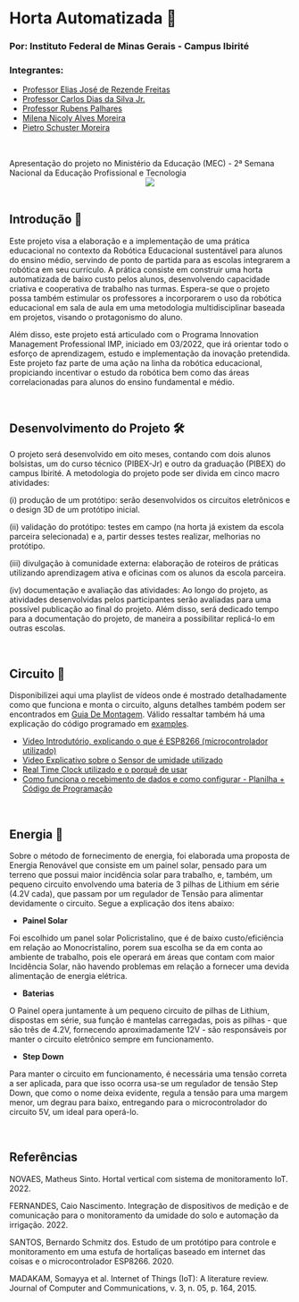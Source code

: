 # Horta Automatizada 🌻
### Por: Instituto Federal de Minas Gerais - Campus Ibirité
### Integrantes:
* [Professor Elias José de Rezende Freitas](https://github.com/eliasjof)
* [Professor Carlos Dias da Silva Jr.](https://github.com/Carlos-Jr)
* [Professor Rubens Palhares]()
* [Milena Nicoly Alves Moreira]()
* [Pietro Schuster Moreira](https://github.com/Schusteerr)
##

<br>
Apresentação do projeto no Ministério da Educação (MEC) - 2ª Semana Nacional da Educação Profissional e Tecnologia
<div align="center">
    <img align="center" src="https://lh3.googleusercontent.com/fife/AAbDypBLApp2viE3R5zZxkwmpiOGKX8ASD9YVP3Utgt_iua5T5A8w9K5LmyCBC5IsfEuDfKCV6LQj_DPW2N_ERWdUi5LAXPPu8chWWvwPNzqbJW_GnLPDVl5rLSfTX7UJdpKIlNPLh3iK13IXDbgGcrwho4mt-pP3yYXUpsBcRPQwSXQOOVZXdvjZSC27CYYcR-EUvLxdp2Ow12H-gyTkmDICzb_btmAElyEHpaL2kbirGF0zzRWIjXbzi19jVydXmZFAlehKW85Lbnx_b9MTD5-WWwsmp2eBE_YWYbuhyiv1Kr5-bk5pcJYeyk1bCITYoIpqTciK6qiRqCXXXDwTgur47y_wdQikE-a7kn0o6KWjcinQn350f9LRopCJZSAXzy6wKwfADJWceqFXXW9zD_AIomA5EN86xw7x7RUCWrYSCGn_0gAylOxGVpxSVBD9PXEvYmGtE2C0c-nQ2Owfh4PIHJOvx7nwl0RgDtjk5_0wBzEacwyfWe6l2sEF7xSZlHyhzV2tm0oRvLESDmxJPZu_SgSlhGt5gL7Q-SXAUnJBwQDoaOgKvITuuemaJVemxVItgLab5k_1xYgIxVi7VHccIDTQlV0t1ih0No4f0S6JP1kD_p0BmgLAhLTEy6dM90jsXdGCEtFQ6aC5oZuma4DUDeA6neiLZoOz8Xr462Tcc8-YDO1HOYnDFT8onMQ1vmYbSJVESElRiLOMl2xWETREAHrRjz_zDqeg5qsLiZwgDqkQsoQhxBFTU6O7rORVPIdscB5Z_g4Ux-MilRaCHqwCzdWVBg4THzja7sgpedU1E4aOrr2dCkcDoAz4qGhLusLyDGqG2JQvGHiONBGBngaj7BDAjjnB0_Rcn25H7MJJLaMzHJmaRg_7cfMvnR6-zCDmrCdnBNzsIiGIEPZSLSWPRapWOoMHxkMHWy_s8CDWWn2fT8Ojqvoojl5a2oDxgl9bDY3Os7M_svbObTHzEBeNKXVboW6V-a_uNva5rQ4Voo9tP1EXjN6fVYuTV-Az3uIfWXdUIRlYNvrvX6WUzoXlIzQhvXbidjvum2OfYrqnLK9DwPKxRyTgzpJMZuTR5JqVhAH9pB1_8Y7tNVtEsQYiQbEELUvoQu-oJgVhCD4zEYnU4ZyfwAajHPxikbyrgZ3Yrt3FZNJtAunYZRuB5ksTpRP91C0L9SyRXTqhHLlr8FIDWkQikOMUcF8lWvkCL3PiDtJTOS9Cb7HCWtIvLXKD6uQqexnWV9w_aN4_0HfC25Ueh5TIVdnXE4LhzvLy5jLbho86iFwJuTTT7qOxxOzdtTO8e6SvGRCPlspPJWfbOrfCnhr2QuXrvp0_HfjVqFy87yF-8IRSodcQEfLvRRmDcGr-gHCgQZKmmG0bcdaXswc94e3e1HQYuhiJSUBPKwkqi-pVd2Mgafc9mduHUZxiElxKXK-6wiOYZxL6sgMleGGfu8cBjtEkElxO88jE8E0sAK8TsF07oheDu_DTFtc9CpRnf20avLNwxSApQF-O78KBam8jZjk2LulYzm-YuWWyT7FXxoZGvT5QyB2qNUI9thLcg1-tw=w1920-h955">   
</div>

<br>


## Introdução 📃

Este projeto visa a elaboração e a implementação de uma prática educacional no contexto da Robótica Educacional sustentável para alunos do ensino médio, servindo de ponto de partida para as escolas integrarem a robótica em seu currículo. A prática consiste em construir uma horta automatizada de baixo custo pelos alunos, desenvolvendo capacidade criativa e cooperativa de trabalho nas turmas. Espera-se que o projeto possa também estimular os professores a incorporarem o uso da robótica educacional em sala de aula em uma metodologia multidisciplinar baseada em projetos, visando o protagonismo do aluno.

Além disso, este projeto está articulado com o Programa Innovation Management Professional IMP, iniciado em 03/2022, que irá orientar todo o esforço de aprendizagem, estudo e implementação da inovação pretendida. Este projeto faz parte de uma ação na linha da robótica educacional, propiciando incentivar o estudo da robótica bem como das áreas correlacionadas para alunos do ensino fundamental e médio.

<br>

## Desenvolvimento do Projeto 🛠
 
O projeto será desenvolvido em oito meses, contando com dois alunos bolsistas, um do curso técnico (PIBEX-Jr) e outro da graduação (PIBEX) do campus Ibirité. A metodologia do projeto pode ser divida em cinco macro atividades:

(i) produção de um protótipo: serão desenvolvidos os circuitos eletrônicos e o design 3D de um protótipo inicial.

(ii) validação do protótipo: testes em campo (na horta já existem da escola parceira selecionada) e a, partir desses testes realizar, melhorias no protótipo.

(iii) divulgação à comunidade externa: elaboração de roteiros de práticas utilizando aprendizagem ativa e oficinas com os alunos da escola parceira.

(iv) documentação e avaliação das atividades: Ao longo do projeto, as atividades desenvolvidas pelos participantes serão avaliadas para uma possível publicação ao final do projeto. Além disso, será dedicado tempo para a documentação do projeto, de maneira a possibilitar replicá-lo em outras escolas.

<br>

## Circuito 🔌
Disponibilizei aqui uma playlist de vídeos onde é mostrado detalhadamente como que funciona e monta o circuito, alguns detalhes também podem ser encontrados em [Guia De Montagem](https://github.com/Schusteerr/Horta-Automatizada/tree/main/assets/Guia%20de%20Montagem). Válido ressaltar também há uma explicação do código programado em [examples](https://github.com/Schusteerr/Horta-Automatizada/tree/main/examples).

* [Video Introdutório, explicando o que é ESP8266 (microcontrolador utilizado)](https://drive.google.com/file/d/1X2_XmF8DrqiNE6gwS2Za4bqmlusH6OXn/view?usp=share_link)
* [Video Explicativo sobre o Sensor de umidade utilizado](https://drive.google.com/file/d/1jrZ0Ppgodmlv2w3pgmT6o9LDGQujc-oJ/view?usp=share_link)
* [Real Time Clock utilizado e o porquê de usar](https://drive.google.com/file/d/1PfVyzLgJLrnmP6LEz6YhN6oHJYhQg-XR/view?usp=share_link)
* [Como funciona o recebimento de dados e como configurar -  Planilha + Código de Programação](https://drive.google.com/file/d/12t7kd5o8ClAIliTEEnxjDfcF6QjCyJ7u/view?usp=share_link)

<br>

## Energia 🔋

Sobre o método de fornecimento de energia, foi elaborada uma proposta de Energia Renovável que consiste em um painel solar, pensado para um terreno que possui maior incidência solar para trabalho, e, também, um pequeno circuito envolvendo uma bateria de 3 pilhas de Lithium em série (4.2V cada), que passam por um regulador de Tensão para alimentar devidamente o circuito. Segue a explicação dos itens abaixo:

* **Painel Solar**

Foi escolhido um panel solar Policristalino, que é de baixo custo/eficiência em relação ao Monocristalino, porem sua escolha se da em conta ao ambiente de trabalho, pois ele operará em áreas que contam com maior Incidência Solar, não havendo problemas em relação a fornecer uma devida alimentação de energia elétrica.

* **Baterias**

O Painel opera juntamente à um pequeno circuito de pilhas de Lithium, dispostas em série, sua função é mantelas carregadas, pois as pilhas - que são três de 4.2V, fornecendo aproximadamente 12V - são responsáveis por manter o circuito eletrônico sempre em funcionamento.

* **Step Down**

Para manter o circuito em funcionamento, é necessária uma tensão correta a ser aplicada, para que isso ocorra usa-se um regulador de tensão Step Down, que como o nome deixa evidente, regula a tensão para uma margem menor, um degrau para baixo, entregando para o microcontrolador do circuito 5V, um ideal para operá-lo.

<br>

## Referências 

NOVAES, Matheus Sinto. Hortal vertical com sistema de monitoramento IoT. 2022.

FERNANDES, Caio Nascimento. Integração de dispositivos de medição e de comunicação para o monitoramento da umidade do solo e automação da irrigação. 2022.

SANTOS, Bernardo Schmitz dos. Estudo de um protótipo para controle e monitoramento em uma estufa de hortaliças baseado em internet das coisas e o microcontrolador ESP8266. 2020.

MADAKAM, Somayya et al. Internet of Things (IoT): A literature review. Journal of Computer and Communications, v. 3, n. 05, p. 164, 2015.
